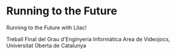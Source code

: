 # Running to the Future
Running to the Future with Lilac!

Treball Final del Grau d'Enginyeria Informàtica
Area de Videojocs, Universitat Oberta de Catalunya
